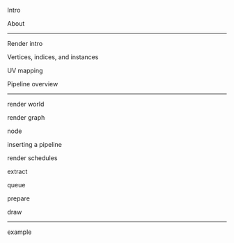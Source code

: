 Intro

About

---

Render intro

Vertices, indices, and instances

UV mapping

Pipeline overview

---

render world

render graph

node

inserting a pipeline

render schedules

extract

queue

prepare

draw

---

example
